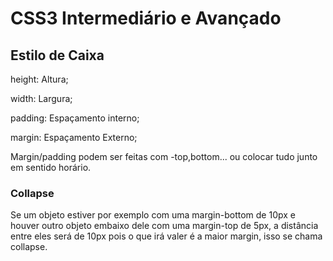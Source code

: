 # CSS3 Intermediário e Avançado

## Estilo de Caixa

height: Altura;

width: Largura;

padding: Espaçamento interno;

margin: Espaçamento Externo;

Margin/padding podem ser feitas com -top,bottom... ou colocar tudo junto em sentido horário.

### Collapse
Se um objeto estiver por exemplo com uma margin-bottom de 10px e houver outro objeto embaixo dele com uma margin-top de 5px, a distância entre eles será de 10px pois o que irá valer é a maior margin, isso se chama collapse.